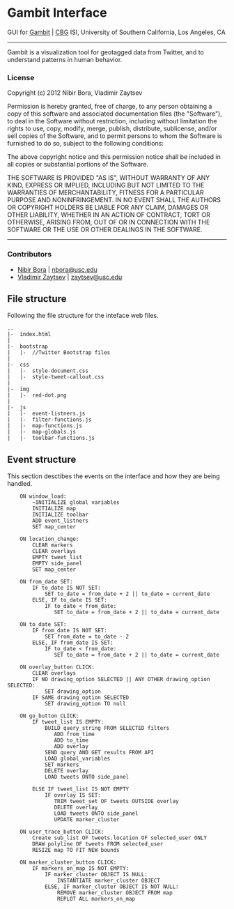 # Gambit Interface

GUI for [Gambit](http://brain.isi.edu/~gambit/v2.0/index.html)
| [CBG](http://cbg.isi.edu) ISI, University of Southern California, Los Angeles, CA

---


Gambit is a visualization tool for geotagged data from Twitter, and to understand patterns in human behavior.


### License

Copyright (c) 2012 Nibir Bora, Vladimir Zaytsev

Permission is hereby granted, free of charge, to any person obtaining a copy of this software and associated documentation files (the "Software"), to deal in the Software without restriction, including without limitation the rights to use, copy, modify, merge, publish, distribute, sublicense, and/or sell copies of the Software, and to permit persons to whom the Software is furnished to do so, subject to the following conditions:

The above copyright notice and this permission notice shall be included in all copies or substantial portions of the Software.

THE SOFTWARE IS PROVIDED "AS IS", WITHOUT WARRANTY OF ANY KIND, EXPRESS OR IMPLIED, INCLUDING BUT NOT LIMITED TO THE WARRANTIES OF MERCHANTABILITY, FITNESS FOR A PARTICULAR PURPOSE AND NONINFRINGEMENT. IN NO EVENT SHALL THE AUTHORS OR COPYRIGHT HOLDERS BE LIABLE FOR ANY CLAIM, DAMAGES OR OTHER LIABILITY, WHETHER IN AN ACTION OF CONTRACT, TORT OR OTHERWISE, ARISING FROM, OUT OF OR IN CONNECTION WITH THE SOFTWARE OR THE USE OR OTHER DEALINGS IN THE SOFTWARE.

---

### Contributors

* [Nibir Bora](http://nibir.me/) | <nbora@usc.edu>
* [Vladimir Zaytsev](http://zvm.me/) | <zaytsev@usc.edu>

## File structure

Following the file structure for the inteface web files.

	..
	|-	index.html
	|	
	|-	bootstrap
	|	|-	//Twitter Bootstrap files
	|
	|-	css
	|	|-	style-document.css
	|	|-	style-tweet-callout.css
	|
	|-	img
	|	|-	red-dot.png
	|
	|-	js
	|	|-	event-listners.js
	|	|-	filter-functions.js
	|	|-	map-functions.js
	|	|-	map-globals.js
	|	|-	toolbar-functions.js


## Event structure

This section desctibes the events on the interface and how they are being handled.

```
	ON window_load:
     	~INITIALIZE global variables
     	INITIALIZE map
     	INITIALIZE toolbar
     	ADD event_listners
     	SET map_center
```

```
	ON location_change:
     	CLEAR markers
     	CLEAR overlays
     	EMPTY tweet_list
     	EMPTY side_panel
     	SET map_center

    ON from_date SET:
     	IF to_date IS NOT SET:
       		SET to_date = from_date + 2 || to_date = current_date
     	ELSE, IF to_date IS SET:
          	IF to_date < from_date:
               SET to_date = from_date + 2 || to_date = current_date  

	ON to_date SET:
     	IF from_date IS NOT SET:
          	SET from_date = to_date - 2
     	ELSE, IF from_date IS SET:
          	IF to_date < from_date:
               SET to_date = from_date + 2 || to_date = current_date

	ON overlay_button CLICK:
     	CLEAR overlays
     	IF NO drawing_option SELECTED || ANY OTHER drawing_option SELECTED:
          	SET drawing_option
     	IF SAME drawing_option SELECTED
          	SET drawing_option TO null
```

```
	ON go_button CLICK:
    	IF tweet_list IS EMPTY:
          	BUILD query_string FROM SELECTED filters
               ADD from_time
               ADD to_time
               ADD overlay
          	SEND query AND GET results FROM API
          	LOAD global_variables
          	SET markers
          	DELETE overlay
          	LOAD tweets ONTO side_panel

     	ELSE IF tweet_list IS NOT EMPTY
          	IF overlay IS SET:
               TRIM tweet_set OF tweets OUTSIDE overlay
               DELETE overlay
               LOAD tweets ONTO side_panel
               UPDATE marker_cluster
```

```
	ON user_trace_button CLICK:
    	Create sub_list OF tweets.location OF selected_user ONLY
     	DRAW polyline OF tweets FROM selected_user
     	RESIZE map TO FIT NEW bounds
```

```
	ON marker_cluster_button CLICK:
		IF markers_on_map IS NOT EMPTY:
			IF marker_cluster OBJECT IS NULL:
				INSTANTIATE marker_cluster OBJECT
			ELSE, IF marker_cluster OBJECT IS NOT NULL:
				REMOVE marker_cluster OBJECT FROM map
				REPLOT ALL markers_on_map
```
